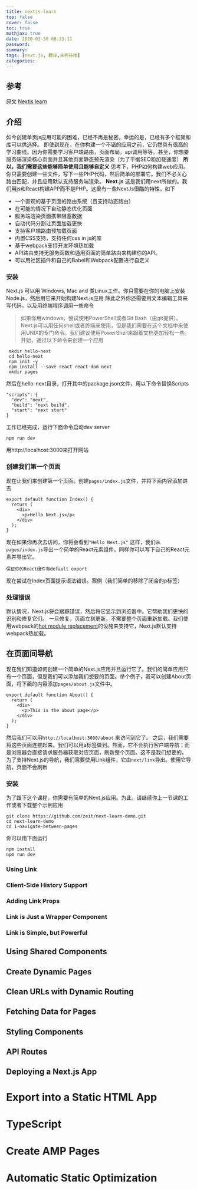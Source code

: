 ```yaml
---
title: nextjs-learn
top: false
cover: false
toc: true
mathjax: true
date: 2020-03-30 08:33:11
password:
summary:
tags: [next.js, 翻译,未完待续]
categories:
---
```

## 参考
原文 [Nextjs learn](https://nextjs.org/learn/basics/getting-started)
## 介绍
如今创建单页js应用可能的困难，已经不再是秘密。幸运的是，已经有多个框架和库可以供选择。
即使到现在，在你构建一个不错的应用之前，它仍然具有很高的学习曲线。因为你需要学习客户端路由，页面布局，api调用等等。甚至，你想要服务端渲染核心页面并且其他页面静态预先渲染（为了平衡SEO和加载速度）
**所以，我们需要这些能够简单使用且能够自定义**
思考下，PHP如何构建web应用。你只需要创建一些文件，写下一些PHP代码，然后简单的部署它。我们不必关心路由匹配，并且应用默认支持服务端渲染。
**Next.js**
这是我们用next所做的。我们用js和React构建APP而不是PHP。这里有一些NextJs很酷的特性，如下
 - 一个直观的基于页面的路由系统（且支持动态路由）
 - 在可能的情况下自动静态优化页面
 - 服务端渲染页面携带阻塞数据
 - 自动代码分割让页面加载更快
 - 支持客户端路由预加载页面
 - 内置CSS支持，支持任何css in js的库
 - 基于webpack支持开发环境热加载
 - API路由支持无服务函数和通用页面的简单路由来构建你的API。
 - 可以用社区插件和自己的Babel和Webpack配置进行自定义
 ### 安装
 Next.js 可以用 Windows, Mac and 类Linux工作。你只需要在你的电脑上安装Node.js，然后用它来开始构建Next.js应用
 除此之外你还需要用文本编辑工具来写代码，以及用终端程序调用一些命令
 > 如果你用windows，尝试使用PowerShell或者Git Bash（由git提供）。Next.js可以用任何shell或者终端来使用，但是我们需要在这个文档中来使用UNIX的专门命令。我们建议使用PowerShell来跟着文档更加轻松一些。
 开始，通过以下命令来创建一个应用
 ```
  mkdir hello-next
  cd hello-next
  npm init -y
  npm install --save react react-dom next
  mkdir pages
  ```
然后在hello-next目录，打开其中的package.json文件，用以下命令替换Scripts
```
"scripts": {
  "dev": "next",
  "build": "next build",
  "start": "next start"
}
```
工作已经完成，运行下面命令启动dev server
```
npm run dev
```
用http://localhost:3000来打开网站
### 创建我们第一个页面
现在让我们来创建第一个页面。创建`pages/index.js`文件，并将下面内容添加进去
```
export default function Index() {
  return (
    <div>
      <p>Hello Next.js</p>
    </div>
  );
}
```
现在如果你再次去访问，你将会看到`"Hello Next.js"`
这样，我们从`pages/index.js`导出一个简单的React元素组件。同样你可以写下自己的React元素并导出它。
```
保证你的React组件有default export
```
现在尝试在Index页面提示语法错误。案例（我们简单的移除了闭合的p标签）
### 处理错误
默认情况，Next.js将会跟踪错误，然后将它显示到浏览器中。它帮助我们更快的识别和修复它们。
一旦修复，页面立刻更新，不需要整个页面重新加载。我们使用webpack的[hot module replacement](https://webpack.js.org/concepts/hot-module-replacement/)的设施来支持它，Next.js默认支持webpack热加载。
## 在页面间导航
现在我们知道如何创建一个简单的Next.js应用并且运行它了。我们的简单应用只有一个页面，但是我们可以添加我们想要的页面。举个例子，我可以创建About页面，将下面的内容添加`pages/about.js`文件中。
```
export default function About() {
  return (
    <div>
      <p>This is the about page</p>
    </div>
  );
}
```
然后我们可以用`http://localhost:3000/about` 来访问到它了。
之后，我们需要将这些页面连接起来。我们可以用a标签做到。然而，它不会执行客户端导航；而是浏览器会直接请求服务器获取对应页面，刷新整个页面。这不是我们想要的。
为了支持Next.js的导航，我们需要使用Link组件，它由`next/link`导出。使用它导航，页面不会刷新
### 安装
为了跟下这个课程，你需要有简单的Next.js应用。为此，请继续你上一节课的工作或者下载整个示例应用
```
git clone https://github.com/zeit/next-learn-demo.git
cd next-learn-demo
cd 1-navigate-between-pages
```
你可以用下面运行
```
npm install
npm run dev
```
### Using Link
### Client-Side History Support
### Adding Link Props
### Link is Just a Wrapper Component
### Link is Simple, but Powerful
## Using Shared Components
## Create Dynamic Pages
## Clean URLs with Dynamic Routing
## Fetching Data for Pages
## Styling Components
## API Routes
## Deploying a Next.js App
# Export into a Static HTML App
# TypeScript
# Create AMP Pages
# Automatic Static Optimization